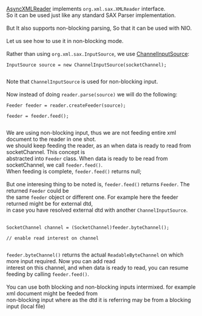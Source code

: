 [AsyncXMLReader](http://code.google.com/p/jlibs/source/browse/trunk/xml/src/main/java/jlibs/xml/sax/async/AsyncXMLReader.java) implements `org.xml.sax.XMLReader` interface.<br>
So it can be used just like any standard SAX Parser implementation.<br>
<br>
But It also supports non-blocking parsing, So that it can be used with NIO.<br>
<br>
Let us see how to use it in non-blocking mode.<br>
<br>
Rather than using <code>org.xml.sax.InputSource</code>, we use <a href='http://code.google.com/p/jlibs/source/browse/trunk/xml/src/main/java/jlibs/xml/sax/async/ChannelInputSource.java'>ChannelInputSource</a>:<br>
<pre><code>InputSource source = new ChannelInputSource(socketChannel);<br>
</code></pre>

Note that <code>ChannelInputSource</code> is used for non-blocking input.<br>
<br>
Now instead of doing <code>reader.parse(source)</code> we will do the following:<br>
<pre><code>Feeder feeder = reader.createFeeder(source);<br>
feeder = feeder.feed();<br>
</code></pre>

We are using non-blocking input, thus we are not feeding entire xml document to the reader in one shot.<br>
we should keep feeding the reader, as an when data is ready to read from socketChannel. This concept is<br>
abstracted into <code>Feeder</code> class. When data is ready to be read from socketChannel, we call <code>feeder.feed()</code>.<br>
When feeding is complete, <code>feeder.feed()</code> returns null;<br>
<br>
But one interesing thing to be noted is, <code>feeder.feed()</code> returns <code>Feeder</code>. The returned <code>Feeder</code> could be<br>
the same <code>feeder</code> object or different one. For example here the feeder returned might be for external dtd, <br>
in case you have resolved external dtd with another <code>ChannelInputSource</code>.<br>
<br>
<pre><code>SocketChannel channel = (SocketChannel)feeder.byteChannel();<br>
// enable read interest on channel<br>
</code></pre>
<code>feeder.byteChannel()</code> returns the actual <code>ReadableByteChannel</code> on which more input required. Now you can add read<br>
interest on this channel, and when data is ready to read, you can resume feeding by calling <code>feeder.feed()</code>.<br>
<br>
You can use both blocking and non-blocking inputs intermixed. for example xml document might be feeded from<br>
non-blocking input where as the dtd it is referring may be from a blocking input (local file)